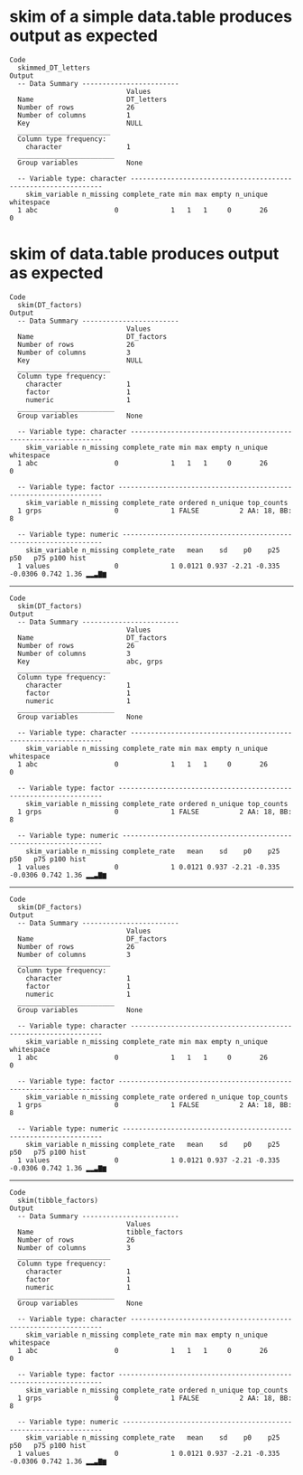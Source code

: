 # skim of a simple data.table produces output as expected

    Code
      skimmed_DT_letters
    Output
      -- Data Summary ------------------------
                                 Values    
      Name                       DT_letters
      Number of rows             26        
      Number of columns          1         
      Key                        NULL      
      _______________________              
      Column type frequency:               
        character                1         
      ________________________             
      Group variables            None      
      
      -- Variable type: character ---------------------------------------------------------------
        skim_variable n_missing complete_rate min max empty n_unique whitespace
      1 abc                   0             1   1   1     0       26          0

# skim of data.table produces output as expected

    Code
      skim(DT_factors)
    Output
      -- Data Summary ------------------------
                                 Values    
      Name                       DT_factors
      Number of rows             26        
      Number of columns          3         
      Key                        NULL      
      _______________________              
      Column type frequency:               
        character                1         
        factor                   1         
        numeric                  1         
      ________________________             
      Group variables            None      
      
      -- Variable type: character ---------------------------------------------------------------
        skim_variable n_missing complete_rate min max empty n_unique whitespace
      1 abc                   0             1   1   1     0       26          0
      
      -- Variable type: factor ------------------------------------------------------------------
        skim_variable n_missing complete_rate ordered n_unique top_counts   
      1 grps                  0             1 FALSE          2 AA: 18, BB: 8
      
      -- Variable type: numeric -----------------------------------------------------------------
        skim_variable n_missing complete_rate   mean    sd    p0    p25     p50   p75 p100 hist 
      1 values                0             1 0.0121 0.937 -2.21 -0.335 -0.0306 0.742 1.36 ▂▂▃▇▆

---

    Code
      skim(DT_factors)
    Output
      -- Data Summary ------------------------
                                 Values    
      Name                       DT_factors
      Number of rows             26        
      Number of columns          3         
      Key                        abc, grps 
      _______________________              
      Column type frequency:               
        character                1         
        factor                   1         
        numeric                  1         
      ________________________             
      Group variables            None      
      
      -- Variable type: character ---------------------------------------------------------------
        skim_variable n_missing complete_rate min max empty n_unique whitespace
      1 abc                   0             1   1   1     0       26          0
      
      -- Variable type: factor ------------------------------------------------------------------
        skim_variable n_missing complete_rate ordered n_unique top_counts   
      1 grps                  0             1 FALSE          2 AA: 18, BB: 8
      
      -- Variable type: numeric -----------------------------------------------------------------
        skim_variable n_missing complete_rate   mean    sd    p0    p25     p50   p75 p100 hist 
      1 values                0             1 0.0121 0.937 -2.21 -0.335 -0.0306 0.742 1.36 ▂▂▃▇▆

---

    Code
      skim(DF_factors)
    Output
      -- Data Summary ------------------------
                                 Values    
      Name                       DF_factors
      Number of rows             26        
      Number of columns          3         
      _______________________              
      Column type frequency:               
        character                1         
        factor                   1         
        numeric                  1         
      ________________________             
      Group variables            None      
      
      -- Variable type: character ---------------------------------------------------------------
        skim_variable n_missing complete_rate min max empty n_unique whitespace
      1 abc                   0             1   1   1     0       26          0
      
      -- Variable type: factor ------------------------------------------------------------------
        skim_variable n_missing complete_rate ordered n_unique top_counts   
      1 grps                  0             1 FALSE          2 AA: 18, BB: 8
      
      -- Variable type: numeric -----------------------------------------------------------------
        skim_variable n_missing complete_rate   mean    sd    p0    p25     p50   p75 p100 hist 
      1 values                0             1 0.0121 0.937 -2.21 -0.335 -0.0306 0.742 1.36 ▂▂▃▇▆

---

    Code
      skim(tibble_factors)
    Output
      -- Data Summary ------------------------
                                 Values        
      Name                       tibble_factors
      Number of rows             26            
      Number of columns          3             
      _______________________                  
      Column type frequency:                   
        character                1             
        factor                   1             
        numeric                  1             
      ________________________                 
      Group variables            None          
      
      -- Variable type: character ---------------------------------------------------------------
        skim_variable n_missing complete_rate min max empty n_unique whitespace
      1 abc                   0             1   1   1     0       26          0
      
      -- Variable type: factor ------------------------------------------------------------------
        skim_variable n_missing complete_rate ordered n_unique top_counts   
      1 grps                  0             1 FALSE          2 AA: 18, BB: 8
      
      -- Variable type: numeric -----------------------------------------------------------------
        skim_variable n_missing complete_rate   mean    sd    p0    p25     p50   p75 p100 hist 
      1 values                0             1 0.0121 0.937 -2.21 -0.335 -0.0306 0.742 1.36 ▂▂▃▇▆


